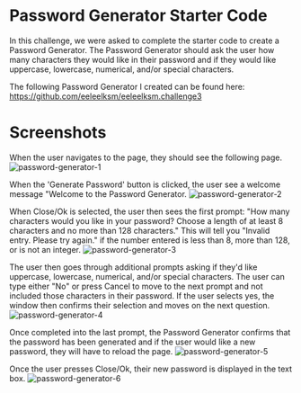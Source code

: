 # Password Generator Starter Code

In this challenge, we were asked to complete the starter code to create a Password Generator. The Password Generator should ask the user how many characters they would like in their password and if they would like uppercase, lowercase, numerical, and/or special characters.

The following Password Generator I created can be found here: https://github.com/eeleelksm/eeleelksm.challenge3

# Screenshots
When the user navigates to the page, they should see the following page.
![password-generator-1](https://user-images.githubusercontent.com/40374896/133003314-f66892cc-7f26-4971-8903-7695a2f9445c.png)


When the 'Generate Password' button is clicked, the user see a welcome message "Welcome to the Password Generator.
![password-generator-2](https://user-images.githubusercontent.com/40374896/133003320-4d4f2e67-6ca6-4f49-b01d-4cc96d2c61a4.png)


When Close/Ok is selected, the user then sees the first prompt: "How many characters would you like in your password? Choose a length of at least 8 characters and no more than 128 characters." This will tell you "Invalid entry. Please try again." if the number entered is less than 8, more than 128, or is not an integer.
![password-generator-3](https://user-images.githubusercontent.com/40374896/133003511-add1753c-10f7-4ca5-bea1-bd26e74ffef3.png)


The user then goes through additional prompts asking if they'd like uppercase, lowercase, numerical, and/or special characters. The user can type either "No" or press Cancel to move to the next prompt and not included those characters in their password. If the user selects yes, the window then confirms their selection and moves on the next question.
![password-generator-4](https://user-images.githubusercontent.com/40374896/133003545-9167e5f1-f421-464c-8cf1-d038f02f0881.png)


Once completed into the last prompt, the Password Generator confirms that the password has been generated and if the user would like a new password, they will have to reload the page.
![password-generator-5](https://user-images.githubusercontent.com/40374896/133003562-96d637be-720e-4c78-a1bb-f807dbac2a7a.png)


Once the user presses Close/Ok, their new password is displayed in the text box.
![password-generator-6](https://user-images.githubusercontent.com/40374896/133003485-3bc63d26-29c0-43ab-b9ca-bbed4cfc399b.png)

